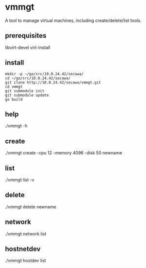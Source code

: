 # vmmgt
A tool to manage virtual machines, including create/delete/list tools.

## prerequisites
libvirt-devel virt-install

## install
```
mkdir -p ~/go/src/10.0.24.42/secawa/  
cd ~/go/src/10.0.24.42/secawa/  
git clone http://10.0.24.42/secawa/vmmgt.git  
cd vmmgt  
git submodule init  
git submodule update  
go build  
```

## help
./vmmgt -h

## create
./vmmgt create -cpu 12 -memory 4096 -disk 50 newname

## list
./vmmgt list -v

## delete
./vmmgt delete newname

## network
./vmmgt network list

## hostnetdev
./vmmgt hostdev list
